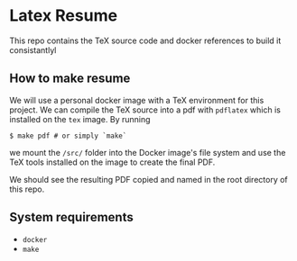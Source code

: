 # Latex Resume
This repo contains the TeX source code and docker references to build it consistantlyl

## How to make resume
We will use a personal docker image with a TeX environment for this project. We can compile the TeX source into a pdf with `pdflatex` which is installed on the `tex` image. By running
```
$ make pdf # or simply `make`
```
we mount the `/src/` folder into the Docker image's file system and use the TeX tools installed on the image to create the final PDF.

We should see the resulting PDF copied and named in the root directory of this repo.

## System requirements
* `docker`
* `make`

